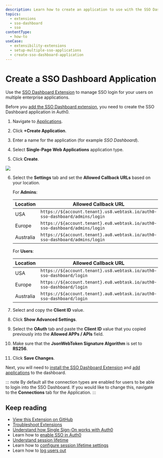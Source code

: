 ```yaml
---
description: Learn how to create an application to use with the SSO Dashboard Extension to enable SSO login for your applications. 
topics:
  - extensions
  - sso-dashboard
  - sso
contentType:
  - how-to
useCase: 
  - extensibility-extensions
  - setup-multiple-sso-applications
  - create-sso-dashboard-application
---
```


# Create a SSO Dashboard Application

Use the [SSO Dashboard Extension](/extensions/sso-dashboard) to manage SSO login for your users on multiple enterprise applications. 

Before you [add the SSO Dashboard extension](/dashboard/guides/extensions/sso-dashboard-install-extension), you need to create the SSO Dashboard application in Auth0. 

1. Navigate to [Applications](${manage_url}/#/applications).

2. Click **+Create Application**. 

3. Enter a name for the application (for example *SSO Dashboard*).

4. Select **Single-Page Web Applications** application type. 

5. Click **Create**.

  ![](/media/articles/extensions/sso-dashboard/create-client.png)

6. Select the **Settings** tab and set the **Allowed Callback URLs** based on your location.

    For **Admins**:

    | Location | Allowed Callback URL |
    | --- | --- |
    | USA | `https://${account.tenant}.us8.webtask.io/auth0-sso-dashboard/admins/login` |
    | Europe | `https://${account.tenant}.eu8.webtask.io/auth0-sso-dashboard/admins/login` |
    | Australia | `https://${account.tenant}.au8.webtask.io/auth0-sso-dashboard/admins/login` |

    For **Users**:

    | Location | Allowed Callback URL |
    | --- | --- |
    | USA | `https://${account.tenant}.us8.webtask.io/auth0-sso-dashboard/login` |
    | Europe | `https://${account.tenant}.eu8.webtask.io/auth0-sso-dashboard/login` |
    | Australia | `https://${account.tenant}.au8.webtask.io/auth0-sso-dashboard/login` |

7. Select and copy the **Client ID** value.

8. Click **Show Advanced Settings**. 

9. Select the **OAuth** tab and paste the **Client ID** value that you copied previously into the **Allowed APPs / APIs** field.

10. Make sure that the **JsonWebToken Signature Algorithm** is set to **RS256**.

11. Click **Save Changes**. 

  Next, you will need to [install the SSO Dashboard Extension](/dashboard/guides/extensions/sso-dashboard-install-extension) and [add applications](/dashboard/guides/extensions/sso-dashboard-add-apps) to the dashboard.

::: note
By default all the connection types are enabled for users to be able to login into the SSO Dashboard. If you would like to change this, navigate to the **Connections** tab for the Application.
:::

## Keep reading

- [View this Extension on GitHub](https://github.com/auth0-extensions/auth0-sso-dashboard-extension)
- [Troubleshoot Extensions](/extensions/troubleshoot)
- [Understand how Single Sign-On works with Auth0](/sso/current/sso-auth0)
- Learn how to [enable SSO in Auth0](/dashboard/guides/tenants/enable-sso-tenant)
- [Understand session lifetime](/sessions/concepts/session-lifetime)
- Learn how to [configure session lifetime settings](/dashboard/guides/tenants/configure-session-lifetime-settings)
- Learn how to [log users out](/logout)
